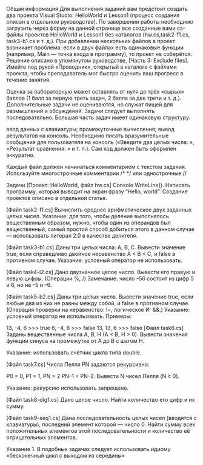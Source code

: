 Общая информация
Для выполнения заданий вам предстоит создать два проекта Visual Studio: HelloWorld и Lesson1 (процесс создания описан в отдельном руководстве). По завершении работы необходимо загрузить через форму на данной странице все созданные вами cs-файлы проектов HelloWorld и Lesson1 без каталогов (hw.cs,task2-f1.cs, task3-b1.cs и т. д.). При добавлении нескольких файлов в проект возникает проблема: если в двух файлах есть одинаковые функции (например, Main — точка входа в программу), то проект не соберётся. Решение описано в упомянутом руководстве, [Часть 3: Exclude files]. Имейте под рукой «Проводник», открытый в каталоге с файлами проекта, чтобы преподаватель мог быстро оценить ваш прогресс в течение занятия.

Оценка за лабораторную может оставлять от нуля до трёх «сырых» баллов (1 балл за первую треть задач, 2 балла за две трети и т. д.). Дополнительные задачи не оцениваются, но служат пищей для размышлений и обсуждений. Задачи следует выполнять последовательно. Большая часть задач имеет одинаковую структуру:

ввод данных с клавиатуры;
промежуточные вычисления;
вывод результатов на консоль.
Необходимо писать вразумительные сообщения для пользователя на консоль («Введите два целых числа: », «Результат сравнения: » и т. п.). Сам код должен быть оформлен аккуратно.

Каждый файл должен начинаться комментарием с текстом задания. Используйте многострочные комментарии /* */ или однострочные //

Задачи
[Проект: HelloWorld, файл hw.cs]  Console.WriteLine(). Написать программу, которая выводит на экран фразу “Hello, world”. Создание проектов описано в отдельной статье. 

[Файл task2-f1.cs] Вычислить среднее арифметическое двух заданных целых чисел. Указание: для того, чтобы деление выполнялось вещественным образом, нужно, чтобы один из операндов был вещественный, самый простой способ добиться этого в данном случае — использовать литерал 2.0 в качестве делителя.

[Файл task3-b1.cs] Даны три целых числа: A, B, C. Вывести значение true, если справедливо двойное неравенство A < B < C, и false в противном случае. Указание: условный оператор не использовать.

[Файл task4-i2.cs] Дано двузначное целое число. Вывести его правую и левую цифры. (Операции %, /) Замечание: число –56 состоит из цифр 5 и 6, но не –5 и –6.

[Файл task5-b2.cs] Даны три целых числа. Вывести значение true, если любые два из них не равны между собой, и false в противном случае. (Операция проверки на неравенство: !=, логическое И: &&.) Указание: условный оператор не использовать. Примеры:

13, -4, 6 >>> true
 6, -4, 6 >>> false
13, 13, 6 >>> false
[Файл task6.cs] Заданы вещественные числа A, B, H (A < B, H > 0). Вывести значения функции синуса на промежутке от A до B с шагом H.

Указание: использовать счётчик цикла типа double.

[Файл task7.cs] Числа Пелля PN задаются рекурсивно: 

P0 = 0,  P1 = 1,  PN = 2 PN–1 + PN–2.
Вывести  N чисел Пелля (N ≥ 0).

Указание: рекурсию использовать запрещено.

[Файл task8-dig1.cs] Дано целое число. Найти количество его цифр и их сумму.

[Файл task9-seq1.cs] Дана последовательность целых чисел (вводятся с клавиатуры), последний элемент которой — число 0. Найти сумму всех положительных элементов этой последовательности и количество её отрицательных элементов.

Указание 1. В подобных задачах следует использовать идиому «бесконечный цикл с выходом из середины»
